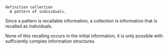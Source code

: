 
```
definition collection
  A pattern of individuals.
```

Since a pattern is recallable information, a collection is information that is recalled as individuals.

None of this recalling occurs in the initial information, it is only possible with sufficiently complex information structures.
